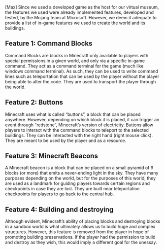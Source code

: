 [Max]
Since we used a developed game as the host for our virtual museum, the features we used were already implemented features, developed and tested, by the Mojang team at Microsoft. However, we deem it adequate to provide a list of in-game features we used to create the world and its buildings.

## Feature 1: Command Blocks

Command Blocks are blocks in Minecraft only available to players with special permissions in a given world, and only via a specific in-game command. They act as a command terminal for the game (much like windows command terminal). As such, they can be used to write command lines such as teleportation that can be used by the player without the player being able to alter the code. They are used to transport the player through the world.

## Feature 2: Buttons

Minecraft uses what is called “buttons”, a block that can be placed anywhere. However, depending on which block it is placed, it can trigger an event through “redstone”, Minecraft’s version of electricity. Buttons allow players to interact with the command blocks to teleport to the selected buildings. They can be interacted with the right hand (right mouse click). They are meant to be used by the player and as a resource. 

## Feature 3: Minecraft Beacons

A Minecraft beacon is a block that can be placed on a small pyramid of 9 blocks (or more) that emits a never-ending light in the sky. They have many purposes depending on the world, but for the purposes of this world, they are used as a landmark for guiding players towards certain regions and checkpoints in case they are lost. They are built near teleportation checkpoints for players to go back to the central hub.

## Feature 4: Building and destroying

Although evident, Minecraft’s ability of placing blocks and destroying blocks in a sandbox world is what ultimately allows us to build huge and complex structures. However, this feature is removed from the player in hope of promoting building preservations. If the player had the permission to build and destroy as they wish, this would imply a different goal for the unessay.
